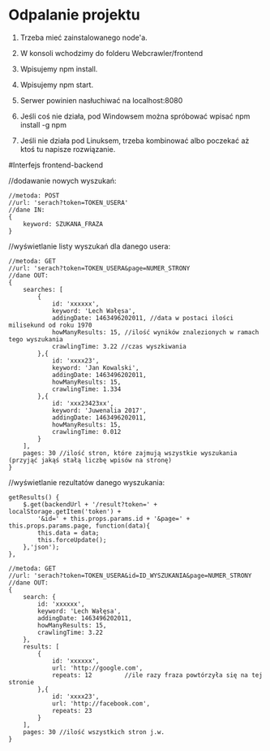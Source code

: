 # Odpalanie projektu

1. Trzeba mieć zainstalowanego node'a.

2. W konsoli wchodzimy do folderu Webcrawler/frontend

3. Wpisujemy npm install.

4. Wpisujemy npm start.

5. Serwer powinien nasłuchiwać na localhost:8080

6. Jeśli coś nie działa, pod Windowsem można spróbować wpisać npm install -g npm

7. Jeśli nie działa pod Linuksem, trzeba kombinować albo poczekać aż ktoś tu napisze rozwiązanie.

#Interfejs frontend-backend



//dodawanie nowych wyszukań:

    //metoda: POST
    //url: 'serach?token=TOKEN_USERA'
    //dane IN:
    {
        keyword: SZUKANA_FRAZA
    }

//wyświetlanie listy wyszukań dla danego usera:

    //metoda: GET
    //url: 'serach?token=TOKEN_USERA&page=NUMER_STRONY
    //dane OUT:
    {
        searches: [
            {
                id: 'xxxxxx',
                keyword: 'Lech Wałęsa',
                addingDate: 1463496202011, //data w postaci ilości milisekund od roku 1970
                howManyResults: 15, //ilość wyników znalezionych w ramach tego wyszukania
                crawlingTime: 3.22 //czas wyszkiwania
            },{
                id: 'xxxx23',
                keyword: 'Jan Kowalski',
                addingDate: 1463496202011,
                howManyResults: 15,
                crawlingTime: 1.334
            },{
                id: 'xxx23423xx',
                keyword: 'Juwenalia 2017',
                addingDate: 1463496202011,
                howManyResults: 15,
                crawlingTime: 0.012
            }
        ],
        pages: 30 //ilość stron, które zajmują wszystkie wyszukania (przyjąć jakąś stałą liczbę wpisów na stronę)
    }

//wyświetlanie rezultatów danego wyszukania:

    getResults() {
        $.get(backendUrl + '/result?token=' + localStorage.getItem('token') +
            '&id=' + this.props.params.id + '&page=' + this.props.params.page, function(data){
            this.data = data;
            this.forceUpdate();
        },'json');
    },

    //metoda: GET
    //url: 'serach?token=TOKEN_USERA&id=ID_WYSZUKANIA&page=NUMER_STRONY
    //dane OUT:
    {
        search: {
            id: 'xxxxxx',
            keyword: 'Lech Wałęsa',
            addingDate: 1463496202011,
            howManyResults: 15,
            crawlingTime: 3.22
        },
        results: [
            {
                id: 'xxxxxx',
                url: 'http://google.com',
                repeats: 12         //ile razy fraza powtórzyła się na tej stronie
            },{
                id: 'xxxx23',
                url: 'http://facebook.com',
                repeats: 23
            }
        ],
        pages: 30 //ilość wszystkich stron j.w.
    }
